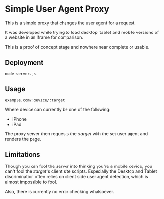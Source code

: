 # Simple User Agent Proxy

This is a simple proxy that changes the user agent for a request.

It was developed while trying to load desktop, tablet and mobile versions of a website in an iframe for comparison.

This is a proof of concept stage and nowhere near complete or usable.

## Deployment

    node server.js

## Usage

    example.com/:device/:target

Where device can currently be one of the following:

* iPhone
* iPad

The proxy server then requests the *:target* with the set user agent and renders the page.

## Limitations

Though you can fool the server into thinking you're a mobile device, you can't fool the *:target*'s client site scripts. Especially the Desktop and Tablet discrimination often relies on client side user agent detection, which is almost impossible to fool.

Also, there is currently no error checking whatsoever.
